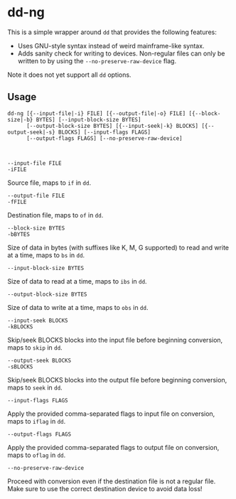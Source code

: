 dd-ng
=====

This is a simple wrapper around `dd` that provides the following features:

* Uses GNU-style syntax instead of weird mainframe-like syntax.
* Adds sanity check for writing to devices. Non-regular files can only be written to by using the `--no-preserve-raw-device` flag.

Note it does not yet support all `dd` options.

Usage
-----

    dd-ng [{--input-file|-i} FILE] [{--output-file|-o} FILE] [{--block-size|-b} BYTES] [--input-block-size BYTES]
          [--output-block-size BYTES] [{--input-seek|-k} BLOCKS] [{--output-seek|-s} BLOCKS] [--input-flags FLAGS]
          [--output-flags FLAGS] [--no-preserve-raw-device]

 

    --input-file FILE
    -iFILE

Source file, maps to `if` in `dd`.

    --output-file FILE
    -fFILE

Destination file, maps to `of` in `dd`.

    --block-size BYTES
    -bBYTES

Size of data in bytes (with suffixes like K, M, G supported) to read and write
at a time, maps to `bs` in `dd`.

    --input-block-size BYTES

Size of data to read at a time, maps to `ibs` in `dd`.

    --output-block-size BYTES

Size of data to write at a time, maps to `obs` in `dd`.

    --input-seek BLOCKS
    -kBLOCKS

Skip/seek BLOCKS blocks into the input file before beginning conversion, maps
to `skip` in `dd`.

    --output-seek BLOCKS
    -sBLOCKS

Skip/seek BLOCKS blocks into the output file before beginning conversion, maps
to `seek` in `dd`.

    --input-flags FLAGS

Apply the provided comma-separated flags to input file on conversion, maps to
`iflag` in `dd`.

    --output-flags FLAGS

Apply the provided comma-separated flags to output file on conversion, maps to
`oflag` in `dd`.

    --no-preserve-raw-device

Proceed with conversion even if the destination file is not a regular file.
Make sure to use the correct destination device to avoid data loss!
